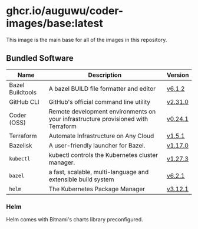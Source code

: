 # ghcr.io/auguwu/coder-images/base:latest
This image is the main base for all of the images in this repository.

## Bundled Software
| Name             | Description                                                                       | Version                    |
| ---------------- | --------------------------------------------------------------------------------- | -------------------------- |
| Bazel Buildtools | A bazel BUILD file formatter and editor                                           | [v6.1.2][bazel-buildtools] |
| GitHub CLI       | GitHub's official command line utility                                            | [v2.31.0][github-cli]      |
| Coder (OSS)      | Remote development environments on your infrastructure provisioned with Terraform | [v0.24.1][coder]           |
| Terraform        | Automate Infrastructure on Any Cloud                                              | [v1.5.1][terraform]        |
| Bazelisk         | A user-friendly launcher for Bazel.                                               | [v1.17.0][bazelisk]        |
| `kubectl`        | kubectl controls the Kubernetes cluster manager.                                  | [v1.27.3][kubectl]         |
| `bazel`          | a fast, scalable, multi-language and extensible build system                      | [v6.2.1][bazel]            |
| `helm`           | The Kubernetes Package Manager                                                    | [v3.12.1][helm]            |

[bazel-buildtools]: https://github.com/bazelbuild/buildtools/releases/tag/v6.1.2
[github-cli]:       https://github.com/cli/cli/releases/tag/v2.31.0
[terraform]:        https://github.com/hashicorp/terraform/releases/tag/v1.5.1
[bazelisk]:         https://github.com/bazelbuild/bazelisk/releases/tag/v1.17.0
[kubectl]:          https://github.com/kubernetes/kubernetes/releases/tag/v1.27.3
[coder]:            https://github.com/coder/coder/releases/tag/v0.24.1
[bazel]:            https://github.com/bazelbuild/bazel/releases/tag/6.2.1
[helm]:             https://github.com/helm/helm/releases/tag/v3.12.1

### Helm
Helm comes with Bitnami's charts library preconfigured.
